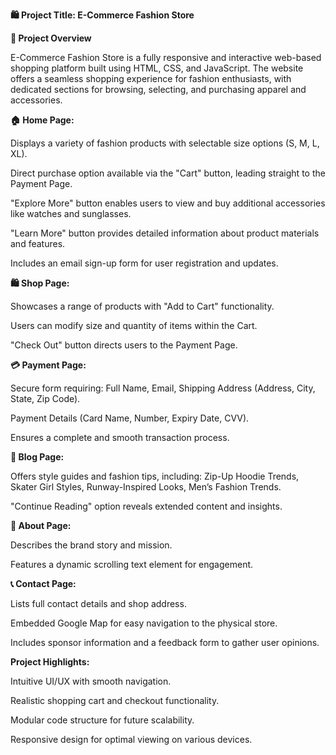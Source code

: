 **🛍️ Project Title: E-Commerce Fashion Store**

**🔹 Project Overview**

E-Commerce Fashion Store is a fully responsive and interactive web-based shopping platform built using HTML, CSS, and JavaScript. The website offers a seamless shopping experience for fashion enthusiasts, with dedicated sections for browsing, selecting, and purchasing apparel and accessories.



**🏠 Home Page:**


Displays a variety of fashion products with selectable size options (S, M, L, XL).

Direct purchase option available via the "Cart" button, leading straight to the Payment Page.

"Explore More" button enables users to view and buy additional accessories like watches and sunglasses.

"Learn More" button provides detailed information about product materials and features.

Includes an email sign-up form for user registration and updates.



**🛍️ Shop Page:**

Showcases a range of products with "Add to Cart" functionality.

Users can modify size and quantity of items within the Cart.

"Check Out" button directs users to the Payment Page.



**💳 Payment Page:**

Secure form requiring: Full Name, Email, Shipping Address (Address, City, State, Zip Code).

Payment Details (Card Name, Number, Expiry Date, CVV).

Ensures a complete and smooth transaction process.



**📝 Blog Page:**

Offers style guides and fashion tips, including: Zip-Up Hoodie Trends, Skater Girl Styles, Runway-Inspired Looks, Men’s Fashion Trends.

"Continue Reading" option reveals extended content and insights.



**👥 About Page:**

Describes the brand story and mission.

Features a dynamic scrolling text element for engagement.



**📞 Contact Page:**

Lists full contact details and shop address.

Embedded Google Map for easy navigation to the physical store.

Includes sponsor information and a feedback form to gather user opinions.



**Project Highlights:**

Intuitive UI/UX with smooth navigation.

Realistic shopping cart and checkout functionality.

Modular code structure for future scalability.

Responsive design for optimal viewing on various devices.

